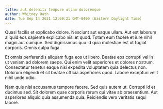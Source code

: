 ```yaml
---
title: aut deleniti tempore ullam doloremque
author: Whitney Rath
date: Tue Sep 14 2021 12:09:21 GMT-0400 (Eastern Daylight Time)
---
```

Quasi facilis et explicabo dolore. Nesciunt aut eaque ullam. Aut est laborum aliquid eos sapiente explicabo nisi et quod. Totam eum facere et iure nihil magni aut cumque. Sed dignissimos quo id quia molestiae est ut fugiat corporis. Omnis culpa fuga.

 Et omnis perferendis aliquam fuga eos ut libero. Beatae eos corrupti vel in ut veniam ad dolorem saepe. Qui enim velit asperiores et dolores nostrum. Consectetur tenetur eaque nisi expedita voluptatem quia delectus non. Dolorum eligendi et sit beatae officia asperiores quod. Labore excepturi velit nihil unde odio.

 Nam quis nisi accusamus tempore facere. Sed quis autem ut. Corrupti id et ducimus sed. Sit dolorem quae corporis rerum qui vitae ab praesentium. Aut asperiores aliquid quia assumenda quia. Reiciendis vero veritatis sequi labore.